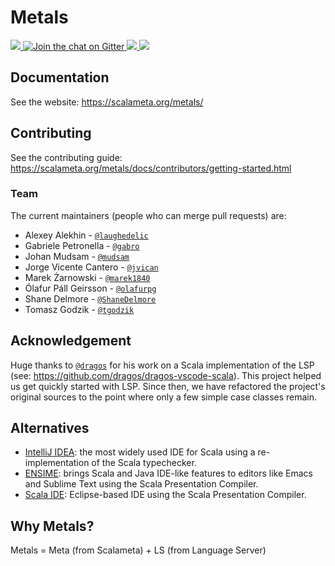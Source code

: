 # Metals

<a href="https://travis-ci.org/scalameta/metals">
<img src="https://img.shields.io/travis/scalameta/metals/master.svg?style=flat-square" />
</a>
<a href="https://gitter.im/scalameta/metals">
<img alt="Join the chat on Gitter" src="https://img.shields.io/gitter/room/scalameta/metals.svg?logo=gitter&style=flat-square&color=F71263" />
</a>
<a href="https://twitter.com/scalameta">
<img src="https://img.shields.io/twitter/follow/scalameta.svg?logo=twitter&style=flat-square&color=blue" />
</a>
<a href="https://index.scala-lang.org/scalameta/metals/metals">
<img src="https://index.scala-lang.org/scalameta/metals/metals/latest.svg" />
</a>

## Documentation

See the website: https://scalameta.org/metals/

## Contributing

See the contributing guide:
https://scalameta.org/metals/docs/contributors/getting-started.html

### Team

The current maintainers (people who can merge pull requests) are:

- Alexey Alekhin - [`@laughedelic`](https://github.com/laughedelic)
- Gabriele Petronella - [`@gabro`](https://github.com/gabro)
- Johan Mudsam - [`@mudsam`](https://github.com/mudsam)
- Jorge Vicente Cantero - [`@jvican`](https://github.com/jvican)
- Marek Żarnowski - [`@marek1840`](https://github.com/marek1840)
- Ólafur Páll Geirsson - [`@olafurpg`](https://github.com/olafurpg)
- Shane Delmore - [`@ShaneDelmore`](https://github.com/ShaneDelmore)
- Tomasz Godzik - [`@tgodzik`](https://github.com/tgodzik)

## Acknowledgement

Huge thanks to [`@dragos`](https://github.com/dragos) for his work on a Scala
implementation of the LSP (see: https://github.com/dragos/dragos-vscode-scala).
This project helped us get quickly started with LSP. Since then, we have
refactored the project's original sources to the point where only a few simple
case classes remain.

## Alternatives

- [IntelliJ IDEA](https://www.jetbrains.com/help/idea/discover-intellij-idea-for-scala.html):
  the most widely used IDE for Scala using a re-implementation of the Scala
  typechecker.
- [ENSIME](http://ensime.org): brings Scala and Java IDE-like features to
  editors like Emacs and Sublime Text using the Scala Presentation Compiler.
- [Scala IDE](http://scala-ide.org/): Eclipse-based IDE using the Scala
  Presentation Compiler.

## Why Metals?

Metals = Meta (from Scalameta) + LS (from Language Server)
